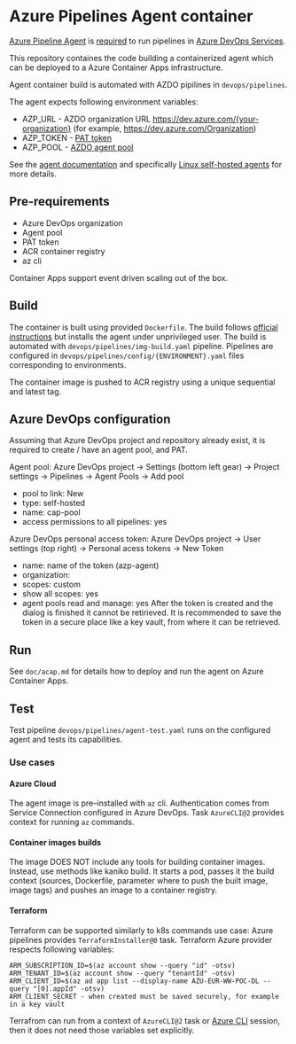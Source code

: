 # Azure Pipelines Agent container
[Azure Pipeline Agent](https://github.com/microsoft/azure-pipelines-agent/tree/master) is [required](https://learn.microsoft.com/en-us/azure/devops/pipelines/agents/agents?view=azure-devops&tabs=browser) to run pipelines in [Azure DevOps Services](https://learn.microsoft.com/en-us/azure/devops/pipelines/agents/agents?view=azure-devops&tabs=browser).

This repository containes the code building a containerized agent which can be deployed to a Azure Container Apps infrastructure.

Agent container build is automated with AZDO pipilines in `devops/pipelines`.

The agent expects following environment variables:
* AZP_URL - AZDO organization URL https://dev.azure.com/{your-organization} (for example, https://dev.azure.com/Organization)
* AZP_TOKEN - [PAT token](https://learn.microsoft.com/en-us/azure/devops/pipelines/agents/linux-agent?view=azure-devops#authenticate-with-a-personal-access-token-pat)
* AZP_POOL - [AZDO agent pool](https://learn.microsoft.com/en-us/azure/devops/pipelines/agents/pools-queues?view=azure-devops&tabs=yaml%2Cbrowser)

See the [agent documentation](https://learn.microsoft.com/en-us/azure/devops/pipelines/agents/agents?view=azure-devops&tabs=browser) and specifically [Linux self-hosted agents](https://learn.microsoft.com/en-us/azure/devops/pipelines/agents/linux-agent?view=azure-devops) for more details.

## Pre-requirements
* Azure DevOps organization
* Agent pool
* PAT token
* ACR container registry
* az cli

Container Apps support event driven scaling out of the box.

## Build
The container is built using provided `Dockerfile`. The build follows [official instructions](https://learn.microsoft.com/en-us/azure/devops/pipelines/agents/docker?view=azure-devops#linux) but installs the agent under unprivileged user. The build is automated with `devops/pipelines/img-build.yaml` pipeline. Pipelines are configured in `devops/pipelines/config/{ENVIRONMENT}.yaml` files corresponding to environments.

The container image is pushed to ACR registry using a unique sequential and latest tag.

## Azure DevOps configuration
Assuming that Azure DevOps project and repository already exist, it is required to create / have an agent pool, and PAT.

Agent pool: Azure DevOps project -> Settings (bottom left gear) -> Project settings -> Pipelines -> Agent Pools -> Add pool
* pool to link: New
* type: self-hosted
* name: cap-pool
* access permissions to all pipelines: yes

Azure DevOps personal access token: Azure DevOps project -> User settings (top right) -> Personal acess tokens -> New Token
* name: name of the token (azp-agent)
* organization:
* scopes: custom
* show all scopes: yes
* agent pools read and manage: yes
After the token is created and the dialog is finished it cannot be retirieved. It is recommended to save the token in a secure place like a key vault, from where it can be retrieved.
## Run
See `doc/acap.md` for details how to deploy and run the agent on Azure Container Apps.

## Test
Test pipeline `devops/pipelines/agent-test.yaml` runs on the configured agent and tests its capabilities.

### Use cases

#### Azure Cloud
The agent image is pre–installed with `az` cli. Authentication comes from Service Connection configured in Azure DevOps. Task `AzureCLI@2` provides context for running `az` commands.

#### Container images builds
The image DOES NOT include any tools for building container images. Instead, use methods like kaniko build. It starts a pod, passes it the build context (sources, Dockerfile, parameter where to push the built image, image tags) and pushes an image to a container registry.

#### Terraform
Terraform can be supported similarly to k8s commands use case: Azure pipelines provides `TerraformInstaller@0` task. Terraform Azure provider respects following variables:
```
ARM_SUBSCRIPTION_ID=$(az account show --query "id" -otsv)
ARM_TENANT_ID=$(az account show --query "tenantId" -otsv)
ARM_CLIENT_ID=$(az ad app list --display-name AZU-EUR-WW-POC-DL --query "[0].appId" -otsv)
ARM_CLIENT_SECRET - when created must be saved securely, for example in a key vault
```
Terrafrom can run from a context of `AzureCLI@2` task or [Azure CLI](https://registry.terraform.io/providers/hashicorp/azurerm/latest/docs/guides/azure_cli) session, then it does not need those variables set explicitly.